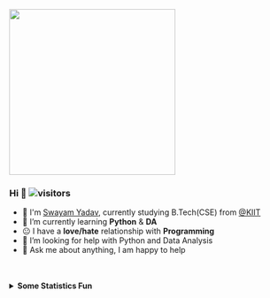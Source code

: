<div align="left">

<img src='https://images.leadconnectorhq.com/image/f_webp/q_80/r_1200/u_https://assets.cdn.filesafe.space/8QWt8LMJw3QRISimOwnd/media/65677badfe02906172523997.png' align='center' height = 300 width = 300>

### Hi  👋  ![visitors](https://visitor-badge.glitch.me/badge?page_id=https://github.com/Mangloo69)
   - :school: I'm [Swayam Yadav](https://Swayam-Yadav.github.io/), currently studying B.Tech(CSE) from <a href="https://kiit.ac.in/">@KIIT  </a>
   -  🔭 I’m currently learning **Python** & **DA**
   -  :neutral_face: I have a **love/hate** relationship with **Programming**
   -  🤔 I’m looking for help with Python and Data Analysis 
   -  💬 Ask me about anything, I am happy to help



<br />
<br />


<details>
<summary><b> Some Statistics Fun </b></summary>
   </br>
   </br>
<div align="center">
<img src='https://github-readme-stats.vercel.app/api?username=Mangloo69&show_icons=true&theme=tokyonight&count_private=true&line_height=40'  align="left" />
<img src='https://github-readme-stats.vercel.app/api/top-langs/?username=Mangloo69&theme=tokyonight&hide_langs_below=4' />
</br></br>
<img src="https://activity-graph.herokuapp.com/graph?username=Mangloo69&theme=react-dark&bg_color=20232a&hide_border=true" width="100%">
   </br>
   </br>
</div>
</details>
<!-- end statics fun section -->

<!--details> 
 <summary>🤖 <b>My programming stats</b>: </summary>
<br>
</details -->
